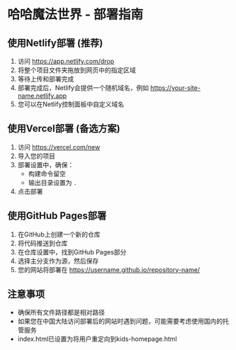 # 哈哈魔法世界 - 部署指南

## 使用Netlify部署 (推荐)

1. 访问 https://app.netlify.com/drop
2. 将整个项目文件夹拖放到网页中的指定区域
3. 等待上传和部署完成
4. 部署完成后，Netlify会提供一个随机域名，例如 https://your-site-name.netlify.app
5. 您可以在Netlify控制面板中自定义域名

## 使用Vercel部署 (备选方案)

1. 访问 https://vercel.com/new
2. 导入您的项目
3. 部署设置中，确保：
   - 构建命令留空
   - 输出目录设置为 `.`
4. 点击部署

## 使用GitHub Pages部署

1. 在GitHub上创建一个新的仓库
2. 将代码推送到仓库
3. 在仓库设置中，找到GitHub Pages部分
4. 选择主分支作为源，然后保存
5. 您的网站将部署在 https://username.github.io/repository-name/

## 注意事项

- 确保所有文件路径都是相对路径
- 如果您在中国大陆访问部署后的网站时遇到问题，可能需要考虑使用国内的托管服务
- index.html已设置为将用户重定向到kids-homepage.html 